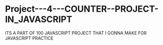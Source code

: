 # Project---4---COUNTER--PROJECT-IN_JAVASCRIPT
ITS A PART OF 100 JAVASCRIPT PROJECT THAT I GONNA MAKE FOR JAVASCRIPT PRACTICE
